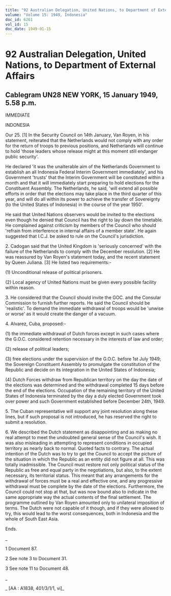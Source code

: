 ```yaml
---
title: "92 Australian Delegation, United Nations, to Department of External Affairs"
volume: "Volume 15: 1949, Indonesia"
doc_id: 6261
vol_id: 15
doc_date: 1949-01-15
---
```


# 92 Australian Delegation, United Nations, to Department of External Affairs

## Cablegram UN28 NEW YORK, 15 January 1949, 5.58 p.m.

IMMEDIATE

INDONESIA

Our 25. [1] In the Security Council on 14th January, Van Royen, in his statement, reiterated that the Netherlands would not comply with any order for the return of troops to previous positions, and Netherlands will continue to hold 'those leaders whose release might at this moment still endanger public security'.

He declared 'it was the unalterable aim of the Netherlands Government to establish an all Indonesia Federal Interim Government immediately', and his Government 'trusts' that the Interim Government will be constituted within a month and that it will immediately start preparing to hold elections for the Constituent Assembly. The Netherlands, he said, 'will extend all possible efforts in order that the elections may take place in the third quarter of this year, and will do all within its power to achieve the transfer of Sovereignty (to the United States of Indonesia) in the course of the year 1950'.

He said that United Nations observers would be invited to the elections even though he denied that Council has the right to lay down the timetable. He complained against criticism by members of the Council who should 'refrain from interference in internal affairs of a member state'. He again suggested that I.C.J. be asked to rule on the Council's jurisdiction.

2\. Cadogan said that the United Kingdom is 'seriously concerned' with the failure of the Netherlands to comply with the December resolution. [2] He was reassured by Van Royen's statement today, and the recent statement by Queen Juliana. [3] He listed two requirements:-

(1) Unconditional release of political prisoners.

(2) Local agency of United Nations must be given every possible facility within reason.

3\. He considered that the Council should invite the GOC. and the Consular Commission to furnish further reports. He said the Council should be 'realistic'. To demand the immediate withdrawal of troops would be 'unwise or worse' as it would create the danger of a vacuum.

4\. Alvarez, Cuba, proposed:-

(1) the immediate withdrawal of Dutch forces except in such cases where the G.O.C. considered retention necessary in the interests of law and order;

(2) release of political leaders;

(3) free elections under the supervision of the G.O.C. before 1st July 1949; the Sovereign Constituent Assembly to promulgate the constitution of the Republic and decide on its integration in the United States of Indonesia;

(4) Dutch Forces withdraw from Republican territory on the day the date of the elections was determined and the withdrawal completed 15 days before the end of the elections. Occupation of the remaining territory of the United States of Indonesia terminated by the day a duly elected Government took over power and such Government established before December 24th, 1949.

5\. The Cuban representative will support any joint resolution along these lines, but if such proposal is not introduced, he has reserved the right to submit a resolution.

6\. We described the Dutch statement as disappointing and as making no real attempt to meet the undoubted general sense of the Council's wish. It was also misleading in attempting to represent conditions in occupied territory as nearly back to normal. Quoted facts to contrary. The actual intention of the Dutch was to try to get the Council to accept the picture of the situation in which the Republic as an entity did not figure at all. This was totally inadmissible. The Council must restore not only political status of the Republic as free and equal party in the negotiations, but also, to the extent necessary, its territorial status. This meant that any arrangements for the withdrawal of forces must be a real and effective one, and any progressive withdrawal must be complete by the date of the elections. Furthermore, the Council could not stop at that, but was now bound also to indicate in the same appropriate way the actual contents of the final settlement. The programme outlined by Van Royen amounted only to unilateral imposition of terms. The Dutch were not capable of it though, and if they were allowed to try, this would lead to the worst consequences, both in Indonesia and the whole of South East Asia.

Ends.

_

1 Document 87.

2 See note 3 to Document 31.

3 See note 11 to Document 48.

_

_ [AA : A1838, 401/3/1/1, vi]_
